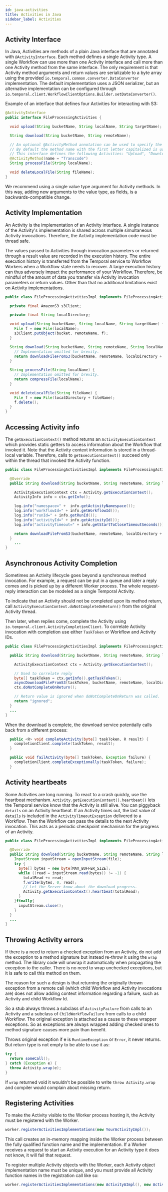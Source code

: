 ```yaml
---
id: java-activities
title: Activities in Java
sidebar_label: Activities
---
```


## Activity Interface

In Java, Activities are methods of a plain Java interface that are annotated with `@ActivityInterface`.
Each method defines a single Activity type.
A single Workflow can use more than one Activity interface and call more than one Activity method from the same interface.
The only requirement is that Activity method arguments and return values are serializable to a byte array using the provided `io.temporal.common.converter.DataConverter` implementation.
The default implementation uses a JSON serializer, but an alternative implementation can be configured through `io.temporal.client.WorkflowClientOptions.Builder.setDataConverter()`.

Example of an interface that defines four Activities for interacting with S3:

```java
@ActivityInterface
public interface FileProcessingActivities {

  void upload(String bucketName, String localName, String targetName);

  String download(String bucketName, String remoteName);

  // An optional @ActivityMethod annotation can be used to specify the Activity name.
  // By default the method name with the first letter capitalized is used as the Activity name.
  // This interface defines the following Activities: "Upload", "Download", "Transcode" and "DeleteLocalFile".
  @ActivityMethod(name = "Transcode")
  String processFile(String localName);

  void deleteLocalFile(String fileName);
}
```

We recommend using a single value type argument for Activity methods.
In this way, adding new arguments to the value type, as fields, is a backwards-compatible change.

## Activity Implementation

An Activity is the implementation of an Activity interface.
A single instance of the Activity's implementation is shared across multiple simultaneous Activity invocations.
Therefore, the Activity implementation code must be thread safe.

The values passed to Activities through invocation parameters or returned through a result value are recorded in the execution history.
The entire execution history is transferred from the Temporal service to Workflow Workers when a Workflow state needs to recover.
A large execution history can thus adversely impact the performance of your Workflow.
Therefore, be mindful of the amount of data you transfer via Activity invocation parameters or return values.
Other than that no additional limitations exist on Activity implementations.

```java
public class FileProcessingActivitiesImpl implements FileProcessingActivities {

  private final AmazonS3 s3Client;

  private final String localDirectory;

  void upload(String bucketName, String localName, String targetName) {
    File f = new File(localName);
    s3Client.putObject(bucket, remoteName, f);
  }

  String download(String bucketName, String remoteName, String localName) {
    // Implementation omitted for brevity.
    return downloadFileFromS3(bucketName, remoteName, localDirectory + localName);
  }

  String processFile(String localName) {
    // Implementation omitted for brevity.
    return compressFile(localName);
  }

  void deleteLocalFile(String fileName) {
    File f = new File(localDirectory + fileName);
    f.delete();
  }
}
```

## Accessing Activity info

The `getExecutionContext()` method returns an `ActivityExecutionContext` which provides static getters to access information about the Workflow that invoked it.
Note that the Activity context information is stored in a thread-local variable.
Therefore, calls to `getExecutionContext()` succeed only within the thread that invoked the Activity function.

```java
public class FileProcessingActivitiesImpl implements FileProcessingActivities {

  @Override
  public String download(String bucketName, String remoteName, String localName) {

    ActivityExecutionContext ctx = Activity.getExecutionContext();
    ActivityInfo info = ctx.getInfo();

    log.info("namespace=" +  info.getActivityNamespace());
    log.info("workflowId=" + info.getWorkflowId());
    log.info("runId=" + info.getRunId());
    log.info("activityId=" + info.getActivityId());
    log.info("activityTimeout=" + info.getStartToCloseTimeoutSeconds());

    return downloadFileFromS3(bucketName, remoteName, localDirectory + localName);
  }
    ...
}
```

## Asynchronous Activity Completion

Sometimes an Activity lifecycle goes beyond a synchronous method invocation.
For example, a request can be put in a queue and later a reply comes and is picked up by a different Worker process.
The whole request-reply interaction can be modeled as a single Temporal Activity.

To indicate that an Activity should not be completed upon its method return, call `ActivityExecutionContext.doNotCompleteOnReturn()` from the original Activity thread.

Then later, when replies come, complete the Activity using `io.temporal.client.ActivityCompletionClient`.
To correlate Activity invocation with completion use either `TaskToken` or Workflow and Activity IDs.

```java
public class FileProcessingActivitiesImpl implements FileProcessingActivities {

  public String download(String bucketName, String remoteName, String localName) {

    ActivityExecutionContext ctx = Activity.getExecutionContext();

    // Used to correlate reply
    byte[] taskToken = ctx.getInfo().getTaskToken();
    asyncDownloadFileFromS3(taskToken, bucketName, remoteName, localDirectory + localName);
    ctx.doNotCompleteOnReturn();

    // Return value is ignored when doNotCompleteOnReturn was called.
    return "ignored";
  }
  ...
}
```

When the download is complete, the download service potentially calls back from a different process:

```java
  public <R> void completeActivity(byte[] taskToken, R result) {
    completionClient.complete(taskToken, result);
  }

  public void failActivity(byte[] taskToken, Exception failure) {
    completionClient.completeExceptionally(taskToken, failure);
  }
```

## Activity heartbeats

Some Activities are long running.
To react to a crash quickly, use the heartbeat mechanism.
`Activity.getExecutionContext().heartbeat()` lets the Temporal service know that the Activity is still alive.
You can piggyback `details` on an Activity heartbeat.
If an Activity times out, the last value of `details` is included in the `ActivityTimeoutException` delivered to a Workflow.
Then the Workflow can pass the details to the next Activity invocation.
This acts as a periodic checkpoint mechanism for the progress of an Activity.

```java
public class FileProcessingActivitiesImpl implements FileProcessingActivities {

  @Override
  public String download(String bucketName, String remoteName, String localName) {
    InputStream inputStream = openInputStream(file);
    try {
      byte[] bytes = new byte[MAX_BUFFER_SIZE];
      while ((read = inputStream.read(bytes)) != -1) {
        totalRead += read;
        f.write(bytes, 0, read);
        // Let the Server know about the download progress.
        Activity.getExecutionContext().heartbeat(totalRead);
      }
    }finally{
      inputStream.close();
    }
  }
  ...
}
```

## Throwing Activity errors

If there is a need to return a checked exception from an Activity, do not add the exception to a method signature but instead re-throw it using the `wrap` method.
The library code will unwrap it automatically when propagating the exception to the caller.
There is no need to wrap unchecked exceptions, but it is safe to call this method on them.

The reason for such a design is that returning the originally thrown exception from a remote call (which child Workflow and Activity invocations are) does not allow adding context information regarding a failure, such as Activity and child Workflow Id.

So a stub always throws a subclass of `ActivityFailure` from calls to an Activity and a subclass of `ChildWorkflowFailure` from calls to a child Workflow.
The original exception is attached as a cause to these wrapper exceptions.
So as exceptions are always wrapped adding checked ones to method signature causes more pain than benefit.

Throws original exception if e is `RuntimeException` or `Error`, it never returns.
But return type is not empty to be able to use it as:

```java
try {
  return someCall();
} catch (Exception e) {
  throw Activity.wrap(e);
}
```

If `wrap` returned void it wouldn't be possible to write `throw Activity.wrap` and compiler would complain about missing return.

## Registering Activities

To make the Activity visible to the Worker process hosting it, the Activity must be registered with the Worker.

```java
worker.registerActivitiesImplementations(new YourActivityImpl());
```

This call creates an in-memory mapping inside the Worker process between the fully qualified function name and the implementation.
If a Worker receives a request to start an Activity execution for an Activity type it does not know, it will fail that request.

To register multiple Activity objects with the Worker, each Activity object implementation name must be unique, and you must provide all Activity function names in the registration call like so:

```java
worker.registerActivitiesImplementations(new ActivityAImpl(), new ActivityBImpl(), new ActivityCImpl());
```
